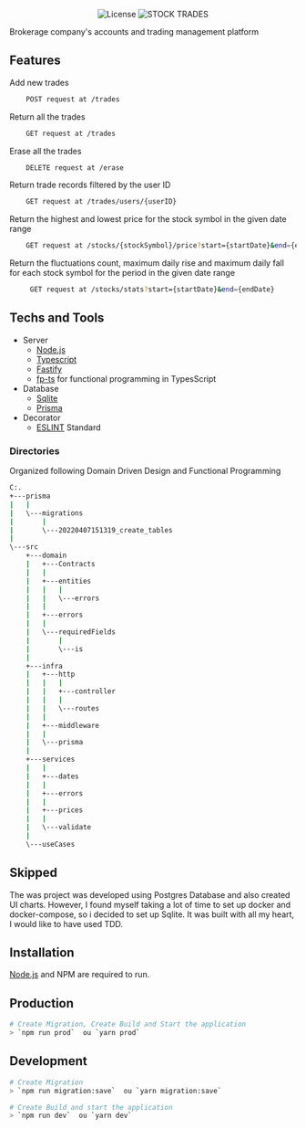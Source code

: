 <p align="center">
  <img alt="License" src="https://img.shields.io/static/v1?label=license&message=MIT&color=007D59&labelColor=01032C">

 <img src="https://img.shields.io/static/v1?label=STOCK TRADES&message=1.0.0&color=007D59&labelColor=01032C" alt="STOCK TRADES" />
</p>


Brokerage company's accounts and trading management platform 

## Features

Add new trades
```sh
    POST request at /trades
```
Return all the trades
```sh
    GET request at /trades
```
Erase all the trades
```sh
    DELETE request at /erase
```
Return trade records filtered by the user ID
```sh
    GET request at /trades/users/{userID}
```
Return the highest and lowest price for the stock symbol in the given date range
```sh
    GET request at /stocks/{stockSymbol}/price?start={startDate}&end={endDate}
```
Return the fluctuations count, maximum daily rise and maximum daily fall for each
stock symbol for the period in the given date range
```sh
     GET request at /stocks/stats?start={startDate}&end={endDate}
```

## Techs and Tools
- Server
  - [Node.js](https://nodejs.org/en/)
  - [Typescript](https://www.typescriptlang.org/)
  - [Fastify](https://www.fastify.io/)
  - [fp-ts](https://gcanti.github.io/fp-ts/) for functional programming in TypesScript
- Database
  - [Sqlite](https://sqlite.org/)
  - [Prisma](https://www.prisma.io/)
- Decorator
  - [ESLINT](https://eslint.org//) Standard

### Directories 
Organized following Domain Driven Design and Functional Programming

```bash
C:.
+---prisma
|   |   
|   \---migrations
|       |   
|       \---20220407151319_create_tables
|               
\---src
    +---domain
    |   +---Contracts
    |   |       
    |   +---entities
    |   |   |   
    |   |   \---errors
    |   |           
    |   +---errors
    |   |       
    |   \---requiredFields
    |       |   
    |       \---is
    |               
    +---infra
    |   +---http
    |   |   |   
    |   |   +---controller
    |   |   |       
    |   |   \---routes
    |   |           
    |   +---middleware
    |   |       
    |   \---prisma
    |           
    +---services
    |   |   
    |   +---dates
    |   |       
    |   +---errors
    |   |       
    |   +---prices
    |   |       
    |   \---validate
    |           
    \---useCases
```


## Skipped
The was project was developed using Postgres Database and also created UI charts. However, I found myself taking a lot of time to set up docker and docker-compose, so i decided to set up Sqlite. It was built with all my heart, I would like to have used TDD.


## Installation

[Node.js](https://nodejs.org/) and NPM are required to run.

## Production
```bash
# Create Migration, Create Build and Start the application
> `npm run prod`  ou `yarn prod`
```

## Development
```bash
# Create Migration 
> `npm run migration:save`  ou `yarn migration:save`

# Create Build and start the application
> `npm run dev`  ou `yarn dev`
```